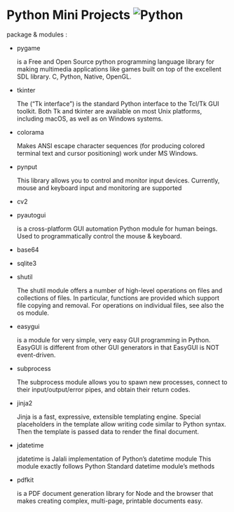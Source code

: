 # Python Mini Projects ![Python](https://img.shields.io/badge/python-3670A0?style=for-the-badge&logo=python&logoColor=ffdd54) 
package & modules : 
- pygame
  <p>is a Free and Open Source python programming language library for making multimedia applications like games built on top of the excellent SDL library. C,        Python, Native, OpenGL.</p>
- tkinter
  <p>The (“Tk interface”) is the standard Python interface to the Tcl/Tk GUI toolkit. Both Tk and tkinter are available on most Unix platforms, including macOS, as well   as on Windows systems.</p>
- colorama
  <p>Makes ANSI escape character sequences (for producing colored terminal text and cursor positioning) work under MS Windows.</p>
- pynput
  <p>This library allows you to control and monitor input devices. Currently, mouse and keyboard input and monitoring are supported</p>
- cv2
    <p></p>
- pyautogui
  <p>is a cross-platform GUI automation Python module for human beings. Used to programmatically control the mouse & keyboard.</p>
- base64
    
- sqlite3
- shutil
  <p>The shutil module offers a number of high-level operations on files and collections of files. In particular, functions are provided which support file copying and removal. For operations on individual files, see also the os module.</p>
- easygui
  <p>is a module for very simple, very easy GUI programming in Python. EasyGUI is different from other GUI generators in that EasyGUI is NOT event-driven.</p>

- subprocess
  <p>The subprocess module allows you to spawn new processes, connect to their input/output/error pipes, and obtain their return codes.</p>
- jinja2
  <p>Jinja is a fast, expressive, extensible templating engine. Special placeholders in the template allow writing code similar to Python syntax. Then the template is passed data to render the final document.</p>
- jdatetime
  <p>jdatetime is Jalali implementation of Python’s datetime module This module exactly follows Python Standard datetime module’s methods</p>
- pdfkit
  <p>is a PDF document generation library for Node and the browser that makes creating complex, multi-page, printable documents easy.</p>
